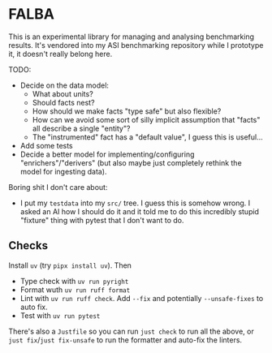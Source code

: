 # FALBA

This is an experimental library for managing and analysing benchmarking results.
It's vendored into my ASI benchmarking repository while I prototype it, it
doesn't really belong here.

TODO:

- Decide on the data model:
  - What about units?
  - Should facts nest?
  - How should we make facts "type safe" but also flexible?
  - How can we avoid some sort of silly implicit assumption that "facts" all
    describe a single "entity"?
  - The "instrumented" fact has a "default value", I guess this is useful...
- Add some tests
- Decide a better model for implementing/configuring "enrichers"/"derivers" (but
  also maybe just completely rethink the model for ingesting data).

Boring shit I don't care about:

- I put my `testdata` into my `src/` tree. I guess this is somehow wrong. I
  asked an AI how I should do it and it told me to do this incredibly stupid
  "fixture" thing with pytest that I don't want to do.

## Checks

Install `uv` (try `pipx install uv`). Then

- Type check with `uv run pyright`
- Format wuth `uv run ruff format`
- Lint with `uv run ruff check`. Add `--fix` and potentially `--unsafe-fixes` to
  auto fix.
- Test with `uv run pytest`

There's also a `Justfile` so you can run `just check` to run all the above, or
`just fix`/`just fix-unsafe` to run the formatter and auto-fix the linters.